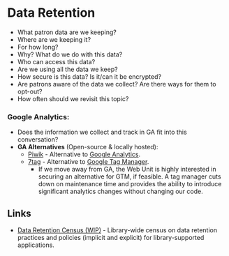 # Data Retention

* What patron data are we keeping?
* Where are we keeping it?
* For how long?
* Why? What do we do with this data?
* Who can access this data?
* Are we using all the data we keep?
* How secure is this data? Is it/can it be encrypted?
* Are patrons aware of the data we collect? Are there ways for them to opt-out?
* How often should we revisit this topic?

### Google Analytics:
* Does the information we collect and track in GA fit into this conversation?
* **GA Alternatives** (Open-source & locally hosted):
    * [Piwik](https://piwik.org/) - Alternative to [Google Analytics](https://analytics.google.com/).
    * [7tag](https://7tag.org/) - Alternative to [Google Tag Manager](https://www.google.com/analytics/tag-manager/).
        * If we move away from GA, the Web Unit is highly interested in securing an alternative for GTM, if feasible. A tag manager cuts down on maintenance time and provides the ability to introduce significant analytics changes without changing our code.

## Links
* [Data Retention Census (WIP)](https://docs.google.com/spreadsheets/d/1_TVLcT3pZREwuQxpFXiXH4C6ObmGRRkufklXzSPFnAw/edit#gid=0) - Library-wide census on data retention practices and policies (implicit and explicit) for library-supported applications.
